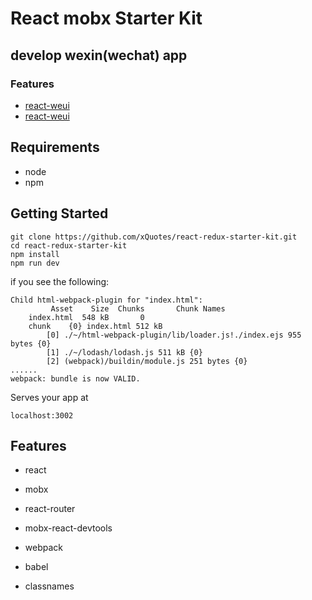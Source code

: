 # React mobx Starter Kit

## develop wexin(wechat) app

### Features
- [react-weui](https://github.com/weui/weui)
- [react-weui](https://github.com/weui/react-weui)

## Requirements

- node
- npm

## Getting Started

```
git clone https://github.com/xQuotes/react-redux-starter-kit.git
cd react-redux-starter-kit
npm install
npm run dev
```

if you see the following:

```
Child html-webpack-plugin for "index.html":
         Asset    Size  Chunks       Chunk Names
    index.html  548 kB       0
    chunk    {0} index.html 512 kB
        [0] ./~/html-webpack-plugin/lib/loader.js!./index.ejs 955 bytes {0}
        [1] ./~/lodash/lodash.js 511 kB {0}
        [2] (webpack)/buildin/module.js 251 bytes {0}
......
webpack: bundle is now VALID.
```

Serves your app at 
```
localhost:3002
```

## Features

* react
* mobx
* react-router

* mobx-react-devtools
* webpack
* babel
* classnames
